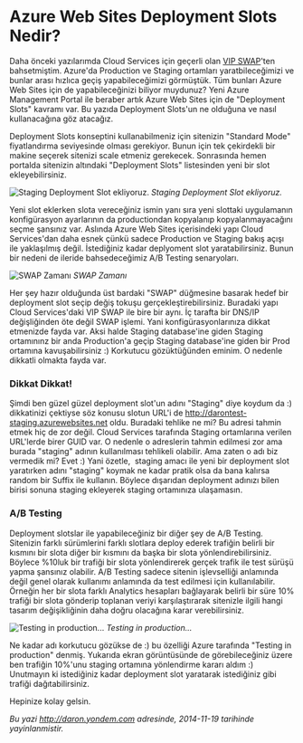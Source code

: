 # Azure Web Sites Deployment Slots Nedir? 

Daha önceki yazılarımda Cloud Services için geçerli olan [VIP
SWAP](http://daron.yondem.com/software/post/Azure_da_Service_Upgrade_SDK2_2)'ten
bahsetmiştim. Azure'da Production ve Staging ortamları yaratbileceğimizi
ve bunlar arası hızlıca geçiş yapabileceğimizi görmüştük. Tüm bunları
Azure Web Sites için de yapabileceğinizi biliyor muydunuz? Yeni Azure
Management Portal ile beraber artık Azure Web Sites için de "Deployment
Slots" kavramı var. Bu yazıda Deployment Slots'un ne olduğuna ve nasıl
kullanacağına göz atacağız.

Deployment Slots konseptini kullanabilmeniz için sitenizin "Standard
Mode" fiyatlandırma seviyesinde olması gerekiyor. Bunun için tek
çekirdekli bir makine seçerek sitenizi scale etmeniz gerekecek.
Sonrasında hemen portalda sitenizin altındaki "Deployment Slots"
listesinden yeni bir slot ekleyebilirsiniz.

![Staging Deployment Slot
ekliyoruz.](../media/Azure_Web_Sites_Deployment_Slots_Nedir/deploymentstlots_1.gif)
*Staging Deployment Slot ekliyoruz.*

Yeni slot eklerken slota vereceğiniz ismin yanı sıra yeni slottaki
uygulamanın konfigürasyon ayarlarının da productiondan kopyalanıp
kopyalanmayacağını seçme şansınız var. Aslında Azure Web Sites
içerisindeki yapı Cloud Services'dan daha esnek çünkü sadece Production
ve Staging bakış açışı ile yaklaşılmış değil. İstediğiniz kadar
deplyoment slot yaratabilirsiniz. Bunun bir nedeni de ileride
bahsedeceğimiz A/B Testing senaryoları.

![SWAP
Zamanı](../media/Azure_Web_Sites_Deployment_Slots_Nedir/deploymentstlots_2.gif)
*SWAP Zamanı*

Her şey hazır olduğunda üst bardaki "SWAP" düğmesine basarak hedef bir
deployment slot seçip değiş tokuşu gerçekleştirebilirsiniz. Buradaki
yapı Cloud Services'daki VIP SWAP ile bire bir aynı. İç tarafta bir
DNS/IP değişliğinden öte değil SWAP işlemi. Yani konfigürasyonlarınıza
dikkat etmenizde fayda var. Aksi halde Staging database'ine giden
Staging ortamınınz bir anda Production'a geçip Staging database'ine
giden bir Prod ortamına kavuşabilirsiniz :) Korkutucu gözüktüğünden
eminim. O nedenle dikkatli olmakta fayda var.

### Dikkat Dikkat!  

Şimdi ben güzel güzel deployment slot'un adını "Staging" diye koydum da
:) dikkatinizi çektiyse söz konusu slotun URL'i de
<http://darontest-staging.azurewebsites.net> oldu. Buradaki tehlike ne
mi? Bu adresi tahmin etmek hiç de zor değil. Cloud Services tarafında
Staging ortamlarına verilen URL'lerde birer GUID var. O nedenle o
adreslerin tahmin edilmesi zor ama burada "staging" adının kullanılması
tehlikeli olabilir. Ama zaten o adı biz vermedik mi? Evet :) Yani
özetle,  staging amacı ile yeni bir deployment slot yaratırken adını
"staging" koymak ne kadar pratik olsa da bana kalırsa random bir Suffix
ile kullanın. Böylece dışarıdan deployment adınızı bilen birisi sonuna
staging ekleyerek staging ortamınıza ulaşamasın.

### A/B Testing  

Deployment slotslar ile yapabileceğiniz bir diğer şey de A/B Testing.
Sitenizin farklı sürümlerini farklı slotlara deploy ederek trafiğin
belirli bir kısmını bir slota diğer bir kısmını da başka bir slota
yönlendirebilirsiniz. Böylece %10luk bir trafiği bir slota yönlendirerek
gerçek trafik ile test sürüşü yapma şansınız olabilir. A/B Testing
sadece sitenin işlevselliği anlamında değil genel olarak kullanımı
anlamında da test edilmesi için kullanılabilir. Örneğin her bir slota
farklı Analytics hesapları bağlayarak belirli bir süre 10% trafiği bir
slota gönderip toplanan veriyi karşılaştırarak sitenizle ilgili hangi
tasarım değişikliğinin daha doğru olacağına karar verebilirsiniz.

![Testing in
production...](../media/Azure_Web_Sites_Deployment_Slots_Nedir/deploymentstlots_3.gif)
*Testing in production...*

Ne kadar adı korkutucu gözükse de :) bu özelliği Azure tarafında
"Testing in production" denmiş. Yukarıda ekran görüntüsünde de
görebileceğiniz üzere ben trafiğin 10%'unu staging ortamına yönlendirme
kararı aldım :) Unutmayın ki istediğiniz kadar deployment slot yaratarak
istediğiniz gibi trafiği dağıtabilirsiniz.

Hepinize kolay gelsin.


*Bu yazi http://daron.yondem.com adresinde, 2014-11-19 tarihinde yayinlanmistir.*